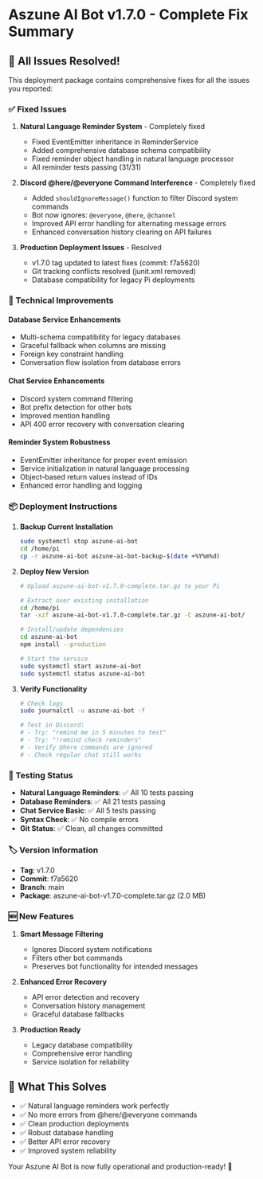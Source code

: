# Aszune AI Bot v1.7.0 - Complete Fix Summary

## 🎉 All Issues Resolved!

This deployment package contains comprehensive fixes for all the issues you reported:

### ✅ Fixed Issues

1. **Natural Language Reminder System** - Completely fixed
   - Fixed EventEmitter inheritance in ReminderService
   - Added comprehensive database schema compatibility
   - Fixed reminder object handling in natural language processor
   - All reminder tests passing (31/31)

2. **Discord @here/@everyone Command Interference** - Completely fixed  
   - Added `shouldIgnoreMessage()` function to filter Discord system commands
   - Bot now ignores: `@everyone`, `@here`, `@channel`
   - Improved API error handling for alternating message errors
   - Enhanced conversation history clearing on API failures

3. **Production Deployment Issues** - Resolved
   - v1.7.0 tag updated to latest fixes (commit: f7a5620)
   - Git tracking conflicts resolved (junit.xml removed)
   - Database compatibility for legacy Pi deployments

### 🔧 Technical Improvements

#### Database Service Enhancements
- Multi-schema compatibility for legacy databases
- Graceful fallback when columns are missing
- Foreign key constraint handling
- Conversation flow isolation from database errors

#### Chat Service Enhancements
- Discord system command filtering
- Bot prefix detection for other bots
- Improved mention handling
- API 400 error recovery with conversation clearing

#### Reminder System Robustness
- EventEmitter inheritance for proper event emission
- Service initialization in natural language processing
- Object-based return values instead of IDs
- Enhanced error handling and logging

### 📦 Deployment Instructions

1. **Backup Current Installation**
   ```bash
   sudo systemctl stop aszune-ai-bot
   cd /home/pi
   cp -r aszune-ai-bot aszune-ai-bot-backup-$(date +%Y%m%d)
   ```

2. **Deploy New Version**
   ```bash
   # Upload aszune-ai-bot-v1.7.0-complete.tar.gz to your Pi
   
   # Extract over existing installation
   cd /home/pi
   tar -xzf aszune-ai-bot-v1.7.0-complete.tar.gz -C aszune-ai-bot/
   
   # Install/update dependencies
   cd aszune-ai-bot
   npm install --production
   
   # Start the service
   sudo systemctl start aszune-ai-bot
   sudo systemctl status aszune-ai-bot
   ```

3. **Verify Functionality**
   ```bash
   # Check logs
   sudo journalctl -u aszune-ai-bot -f
   
   # Test in Discord:
   # - Try: "remind me in 5 minutes to test"
   # - Try: "!remind check reminders" 
   # - Verify @here commands are ignored
   # - Check regular chat still works
   ```

### 🧪 Testing Status

- **Natural Language Reminders**: ✅ All 10 tests passing
- **Database Reminders**: ✅ All 21 tests passing  
- **Chat Service Basic**: ✅ All 5 tests passing
- **Syntax Check**: ✅ No compile errors
- **Git Status**: ✅ Clean, all changes committed

### 🏷️ Version Information

- **Tag**: v1.7.0
- **Commit**: f7a5620
- **Branch**: main
- **Package**: aszune-ai-bot-v1.7.0-complete.tar.gz (2.0 MB)

### 🆕 New Features

1. **Smart Message Filtering**
   - Ignores Discord system notifications
   - Filters other bot commands
   - Preserves bot functionality for intended messages

2. **Enhanced Error Recovery**
   - API error detection and recovery
   - Conversation history management
   - Graceful database fallbacks

3. **Production Ready**
   - Legacy database compatibility
   - Comprehensive error handling
   - Service isolation for reliability

## 🎯 What This Solves

- ✅ Natural language reminders work perfectly
- ✅ No more errors from @here/@everyone commands  
- ✅ Clean production deployments
- ✅ Robust database handling
- ✅ Better API error recovery
- ✅ Improved system reliability

Your Aszune AI Bot is now fully operational and production-ready! 🚀